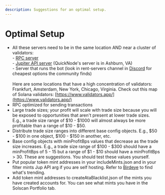 ```yaml
---
description: Suggestions for an optimal setup.
---
```


# Optimal Setup

* All these servers need to be in the same location AND near a cluster of validators:\
  \- [RPC server](bot-setup-instructions/rpcs.md)\
  \- [Jupiter API server](bot-setup-instructions/jupiter-v6-access.md) (QuickNode's server is in Ashburn, VA)\
  \- Server that runs the bot (look in rent-servers channel in [Discord](./) for cheapest options the community finds)\
  \
  Here are some locations that have a high concentration of validators: Frankfurt, Amsterdam, New York, Chicago, Virginia. Check out this map of Solana validators: [https://www.validators.app/](https://www.validators.app/)
* RPC optimized for sending transactions
* Large trade sizes; your profit will scale with trade size because you will be exposed to opportunities that aren't present at lower trade sizes. E.g., a trade size range of $10 - $1000 will almost always be more profitable than a range of $10 - $50.
* Distribute trade size ranges into different base config objects. E.g., $50 - $100 in one object, $100 - $150 in another, etc.
* Base config objects with minProfitBps values that decrease as the trade size increases. E.g., a trade size range of $100 - $300 should have a minProfitBps of 5 - 15 but a range of $1 - $10 should have a minProfitBps > 30. These are suggestions. You should test these values yourself.
* Put popular token mint addresses in your includeMints.json and in your filter mints Jup API arg if you are self hosting. Refer to [Birdeye](https://birdeye.so/find-gems?chain=solana) to find what's trending.
* Add token mint addresses to createAtaBlacklist.json of the mints you have created accounts for. You can see what mints you have in the Solscan Portfolio tab.
